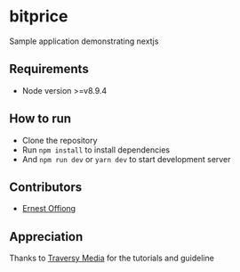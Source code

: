 # bitprice
Sample application demonstrating nextjs

## Requirements

- Node version >=v8.9.4


## How to run

- Clone the repository
- Run `npm install` to install dependencies
- And `npm run dev` or `yarn dev` to start development server

## Contributors

- [Ernest Offiong](http://github.com/Ernoff)

## Appreciation

Thanks to [Traversy Media](https://www.youtube.com/user/TechGuyWeb) for the tutorials and guideline 